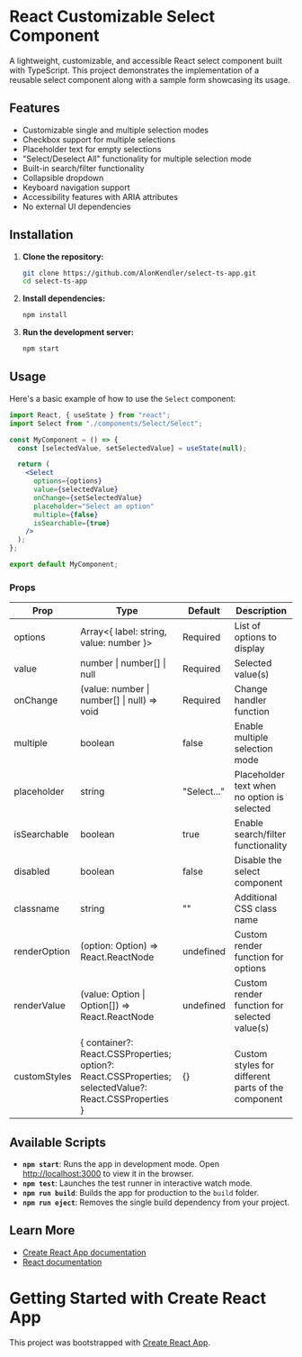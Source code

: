 # React Customizable Select Component

A lightweight, customizable, and accessible React select component built with TypeScript. This project demonstrates the implementation of a reusable select component along with a sample form showcasing its usage.

## Features

- Customizable single and multiple selection modes
- Checkbox support for multiple selections
- Placeholder text for empty selections
- "Select/Deselect All" functionality for multiple selection mode
- Built-in search/filter functionality
- Collapsible dropdown
- Keyboard navigation support
- Accessibility features with ARIA attributes
- No external UI dependencies

## Installation

1. **Clone the repository:**
   ```sh
   git clone https://github.com/AlonKendler/select-ts-app.git
   cd select-ts-app
   ```
2. **Install dependencies:**
   ```sh
   npm install
   ```
3. **Run the development server:**
   ```sh
   npm start
   ```

## Usage

Here's a basic example of how to use the `Select` component:

```jsx
import React, { useState } from "react";
import Select from "./components/Select/Select";

const MyComponent = () => {
  const [selectedValue, setSelectedValue] = useState(null);

  return (
    <Select
      options={options}
      value={selectedValue}
      onChange={setSelectedValue}
      placeholder="Select an option"
      multiple={false}
      isSearchable={true}
    />
  );
};

export default MyComponent;
```

### Props

| Prop         | Type                                                                                                   | Default     | Description                                        |
| ------------ | ------------------------------------------------------------------------------------------------------ | ----------- | -------------------------------------------------- |
| options      | Array<{ label: string, value: number }>                                                                | Required    | List of options to display                         |
| value        | number \| number[] \| null                                                                             | Required    | Selected value(s)                                  |
| onChange     | (value: number \| number[] \| null) => void                                                            | Required    | Change handler function                            |
| multiple     | boolean                                                                                                | false       | Enable multiple selection mode                     |
| placeholder  | string                                                                                                 | "Select..." | Placeholder text when no option is selected        |
| isSearchable | boolean                                                                                                | true        | Enable search/filter functionality                 |
| disabled     | boolean                                                                                                | false       | Disable the select component                       |
| classname    | string                                                                                                 | ""          | Additional CSS class name                          |
| renderOption | (option: Option) => React.ReactNode                                                                    | undefined   | Custom render function for options                 |
| renderValue  | (value: Option \| Option[]) => React.ReactNode                                                         | undefined   | Custom render function for selected value(s)       |
| customStyles | { container?: React.CSSProperties; option?: React.CSSProperties; selectedValue?: React.CSSProperties } | {}          | Custom styles for different parts of the component |

## Available Scripts

- **`npm start`**: Runs the app in development mode. Open [http://localhost:3000](http://localhost:3000) to view it in the browser.
- **`npm test`**: Launches the test runner in interactive watch mode.
- **`npm run build`**: Builds the app for production to the `build` folder.
- **`npm run eject`**: Removes the single build dependency from your project.

## Learn More

- [Create React App documentation](https://facebook.github.io/create-react-app/docs/getting-started)
- [React documentation](https://reactjs.org/)

# Getting Started with Create React App

This project was bootstrapped with [Create React App](https://github.com/facebook/create-react-app).

